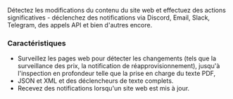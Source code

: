 Détectez les modifications du contenu du site web et effectuez des actions significatives - déclenchez des notifications via Discord, Email, Slack, Telegram, des appels API et bien d'autres encore.

### Caractéristiques

- Surveillez les pages web pour détecter les changements (tels que la surveillance des prix, la notification de réapprovisionnement), jusqu'à l'inspection en profondeur telle que la prise en charge du texte PDF,
- JSON et XML et des déclencheurs de texte complets.
- Recevez des notifications lorsqu'un site web est mis à jour.
